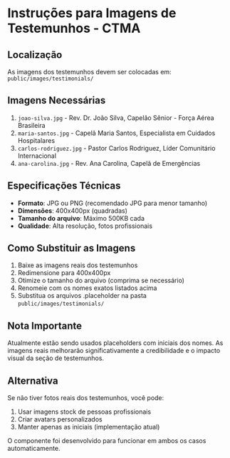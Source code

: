 # Instruções para Imagens de Testemunhos - CTMA

## Localização
As imagens dos testemunhos devem ser colocadas em:
`public/images/testimonials/`

## Imagens Necessárias
1. `joao-silva.jpg` - Rev. Dr. João Silva, Capelão Sênior - Força Aérea Brasileira
2. `maria-santos.jpg` - Capelã Maria Santos, Especialista em Cuidados Hospitalares
3. `carlos-rodriguez.jpg` - Pastor Carlos Rodriguez, Líder Comunitário Internacional
4. `ana-carolina.jpg` - Rev. Ana Carolina, Capelã de Emergências

## Especificações Técnicas
- **Formato**: JPG ou PNG (recomendado JPG para menor tamanho)
- **Dimensões**: 400x400px (quadradas)
- **Tamanho do arquivo**: Máximo 500KB cada
- **Qualidade**: Alta resolução, fotos profissionais

## Como Substituir as Imagens
1. Baixe as imagens reais dos testemunhos
2. Redimensione para 400x400px
3. Otimize o tamanho do arquivo (comprima se necessário)
4. Renomeie com os nomes exatos listados acima
5. Substitua os arquivos .placeholder na pasta `public/images/testimonials/`

## Nota Importante
Atualmente estão sendo usados placeholders com iniciais dos nomes. As imagens reais melhorarão significativamente a credibilidade e o impacto visual da seção de testemunhos.

## Alternativa
Se não tiver fotos reais dos testemunhos, você pode:
1. Usar imagens stock de pessoas profissionais
2. Criar avatars personalizados
3. Manter apenas as iniciais (implementação atual)

O componente foi desenvolvido para funcionar em ambos os casos automaticamente.
